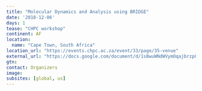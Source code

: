```yaml
---
title: "Molecular Dynamics and Analysis using BRIDGE"
date: '2018-12-06'
days: 1
tease: "CHPC workshop"
continent: AF
location:
  name: "Cape Town, South Africa"
location_url: "https://events.chpc.ac.za/event/33/page/35-venue"
external_url: "https://docs.google.com/document/d/1sBwuWNdWVymOqajbrzp8Xg-IcPRXeBpiZz217oAieYI/edit"
gtn: 
contact: Organizers
image: 
subsites: [global, us]
---
```

